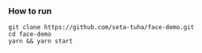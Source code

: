 ### How to run

```
git clone https://github.com/seta-tuha/face-demo.git
cd face-demo
yarn && yarn start
```
